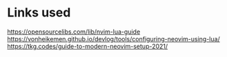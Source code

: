 # Links used
https://opensourcelibs.com/lib/nvim-lua-guide
https://vonheikemen.github.io/devlog/tools/configuring-neovim-using-lua/
https://tkg.codes/guide-to-modern-neovim-setup-2021/
